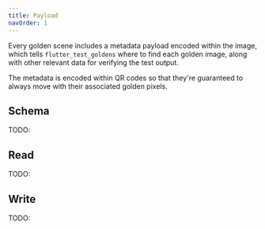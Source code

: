 ```yaml
---
title: Payload
navOrder: 1
---
```

Every golden scene includes a metadata payload encoded within the image, which
tells `flutter_test_goldens` where to find each golden image, along with
other relevant data for verifying the test output.

The metadata is encoded within QR codes so that they're guaranteed to always
move with their associated golden pixels.

## Schema
TODO:

## Read
TODO:

## Write
TODO: